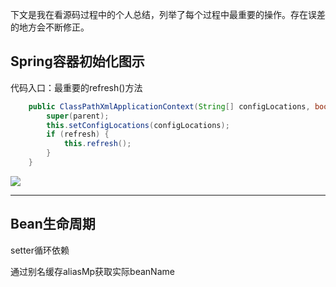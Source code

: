下文是我在看源码过程中的个人总结，列举了每个过程中最重要的操作。存在误差的地方会不断修正。

## Spring容器初始化图示

代码入口：最重要的refresh()方法

```java
    public ClassPathXmlApplicationContext(String[] configLocations, boolean refresh, @Nullable ApplicationContext parent) throws BeansException {
        super(parent);
        this.setConfigLocations(configLocations);
        if (refresh) {
            this.refresh();
        }
    }
```

![](https://studyimages.oss-cn-beijing.aliyuncs.com/img/mysql/202403/ee1043c3728c3290.png)

---

## Bean生命周期

setter循环依赖

通过别名缓存aliasMp获取实际beanName
